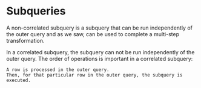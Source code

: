 # Subqueries

A non-correlated subquery is a subquery that can be run independently of the outer query and as we saw, can be used to complete a multi-step transformation. 

In a correlated subquery, the subquery can not be run independently of the outer query. The order of operations is important in a correlated subquery:

    A row is processed in the outer query.
    Then, for that particular row in the outer query, the subquery is executed.
